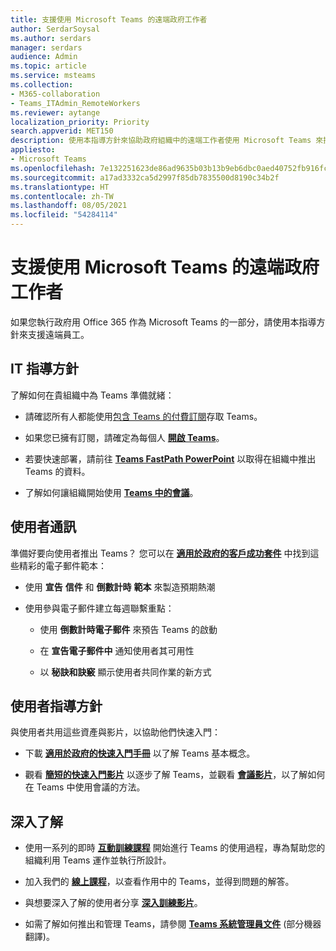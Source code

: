 ```yaml
---
title: 支援使用 Microsoft Teams 的遠端政府工作者
author: SerdarSoysal
ms.author: serdars
manager: serdars
audience: Admin
ms.topic: article
ms.service: msteams
ms.collection:
- M365-collaboration
- Teams_ITAdmin_RemoteWorkers
ms.reviewer: aytange
localization_priority: Priority
search.appverid: MET150
description: 使用本指導方針來協助政府組織中的遠端工作者使用 Microsoft Teams 來提高生產力，尤其是當他們在家中工作 (WFH) 時，以因應 COVID-19 (冠狀病毒) 爆發的情況。
appliesto:
- Microsoft Teams
ms.openlocfilehash: 7e132251623de86ad9635b03b13b9eb6dbc0aed40752fb916fcff23b9fd4ede1
ms.sourcegitcommit: a17ad3332ca5d2997f85db7835500d8190c34b2f
ms.translationtype: HT
ms.contentlocale: zh-TW
ms.lasthandoff: 08/05/2021
ms.locfileid: "54284114"
---
```

# <a name="support-remote-government-workers-using-microsoft-teams"></a>支援使用 Microsoft Teams 的遠端政府工作者

如果您執行政府用 Office 365 作為 Microsoft Teams 的一部分，請使用本指導方針來支援遠端員工。


## <a name="it-guidance"></a>IT 指導方針

了解如何在貴組織中為 Teams 準備就緒：

  - 請確認所有人都能使用[包含 Teams 的付費訂閱](/office365/servicedescriptions/teams-service-description)存取 Teams。 

  - 如果您已擁有訂閱，請確定為每個人 **[開啟 Teams](../user-access.md)**。

  - 若要快速部署，請前往 [**Teams FastPath PowerPoint**](https://aka.ms/TeamsGovFastPath) 以取得在組織中推出 Teams 的資料。

  - 了解如何讓組織開始使用 **[Teams 中的會議](../tutorial-meetings-in-teams.yml)**。

## <a name="end-user-communication"></a>使用者通訊

準備好要向使用者推出 Teams？ 您可以在 **[適用於政府的客戶成功套件](https://aka.ms/TeamsCSKGov)** 中找到這些精彩的電子郵件範本：

  - 使用 **宣告** **信件** 和 **倒數計時** **範本** 來製造預期熱潮

  - 使用參與電子郵件建立每週聯繫重點：
    
      - 使用 **倒數計時電子郵件** 來預告 Teams 的啟動
    
      - 在 **宣告電子郵件中** 通知使用者其可用性
    
      - 以 **秘訣和訣竅** 顯示使用者共同作業的新方式

## <a name="end-user-guidance"></a>使用者指導方針

與使用者共用這些資產與影片，以協助他們快速入門：

  - 下載 **[適用於政府的快速入門手冊](https://aka.ms/quickstartgov)** 以了解 Teams 基本概念。

  - 觀看 **[簡短的快速入門影片](https://support.office.com/article/video-what-is-microsoft-teams-422bf3aa-9ae8-46f1-83a2-e65720e1a34d?wt.mc_id=otc_microsoft_teams)** 以逐步了解 Teams，並觀看 **[會議影片](https://support.office.com/article/join-a-teams-meeting-078e9868-f1aa-4414-8bb9-ee88e9236ee4)**，以了解如何在 Teams 中使用會議的方法。

## <a name="learn-more"></a>深入了解

  - 使用一系列的即時 **[互動訓練課程](../instructor-led-training-teams-landing-page.yml)** 開始進行 Teams 的使用過程，專為幫助您的組織利用 Teams 運作並執行所設計。

  - 加入我們的 **[線上課程](../instructor-led-training-teams-landing-page.yml)**，以查看作用中的 Teams，並得到問題的解答。

  - 與想要深入了解的使用者分享 **[深入訓練影片](https://www.youtube.com/playlist?list=PLXPr7gfUMmKzR7_jXN5s886apYoHNC3Xk)**。

  - 如需了解如何推出和管理 Teams，請參閱 **[Teams 系統管理員文件](../index.yml)** (部分機器翻譯)。